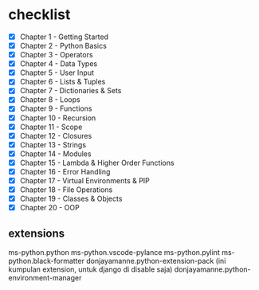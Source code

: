 # checklist

- [x] Chapter 1 - Getting Started
- [x] Chapter 2 - Python Basics
- [x] Chapter 3 - Operators
- [x] Chapter 4 - Data Types
- [x] Chapter 5 - User Input
- [x] Chapter 6 - Lists & Tuples
- [x] Chapter 7 - Dictionaries & Sets
- [x] Chapter 8 - Loops
- [x] Chapter 9 - Functions
- [x] Chapter 10 - Recursion
- [x] Chapter 11 - Scope
- [x] Chapter 12 - Closures
- [x] Chapter 13 - Strings
- [x] Chapter 14 - Modules
- [x] Chapter 15 - Lambda & Higher Order Functions
- [x] Chapter 16 - Error Handling
- [x] Chapter 17 - Virtual Environments & PIP
- [x] Chapter 18 - File Operations
- [x] Chapter 19 - Classes & Objects
- [x] Chapter 20 - OOP

## extensions

ms-python.python
ms-python.vscode-pylance
ms-python.pylint
ms-python.black-formatter
donjayamanne.python-extension-pack (ini kumpulan extension, untuk django di disable saja)
donjayamanne.python-environment-manager
